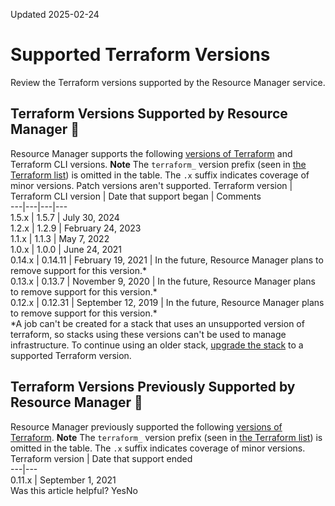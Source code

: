 Updated 2025-02-24
# Supported Terraform Versions
Review the Terraform versions supported by the Resource Manager service.
## Terraform Versions Supported by Resource Manager 🔗 
Resource Manager supports the following [versions of Terraform](https://releases.hashicorp.com/terraform/) and Terraform CLI versions.
**Note** The `terraform_` version prefix (seen in [the Terraform list](https://releases.hashicorp.com/terraform/)) is omitted in the table. The `.x` suffix indicates coverage of minor versions. Patch versions aren't supported.
Terraform version | Terraform CLI version | Date that support began | Comments  
---|---|---|---  
1.5.x | 1.5.7 | July 30, 2024  
1.2.x | 1.2.9 | February 24, 2023  
1.1.x | 1.1.3 | May 7, 2022  
1.0.x | 1.0.0 | June 24, 2021  
0.14.x | 0.14.11 | February 19, 2021 | In the future, Resource Manager plans to remove support for this version.*  
0.13.x | 0.13.7 | November 9, 2020 | In the future, Resource Manager plans to remove support for this version.*  
0.12.x | 0.12.31 | September 12, 2019 | In the future, Resource Manager plans to remove support for this version.*  
*A job can't be created for a stack that uses an unsupported version of terraform, so stacks using these versions can't be used to manage infrastructure. To continue using an older stack, [upgrade the stack](https://docs.oracle.com/en-us/iaas/Content/ResourceManager/Tasks/upgradingstacks.htm#top "Upgrade a stack in Resource Manager to a later Terraform version.") to a supported Terraform version.
## Terraform Versions Previously Supported by Resource Manager 🔗 
Resource Manager previously supported the following [versions of Terraform](https://releases.hashicorp.com/terraform/).
**Note** The `terraform_` version prefix (seen in [the Terraform list](https://releases.hashicorp.com/terraform/)) is omitted in the table. The `.x` suffix indicates coverage of minor versions.
Terraform version | Date that support ended  
---|---  
0.11.x | September 1, 2021  
Was this article helpful?
YesNo


